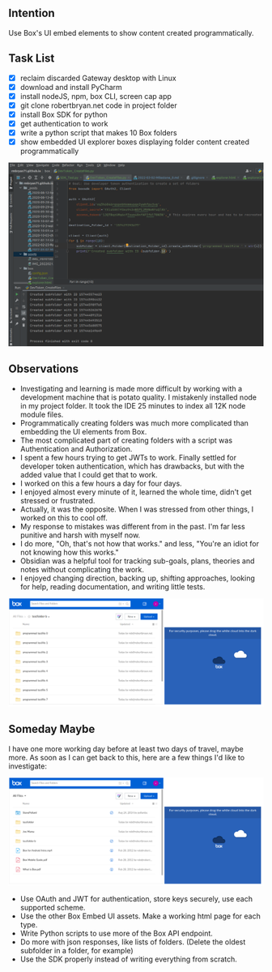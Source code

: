 ## Intention
Use Box's UI embed elements to show content created programmatically.
## Task List
- [x] reclaim discarded Gateway desktop with Linux
- [X] download and install PyCharm
- [x] install nodeJS, npm, box CLI, screen cap app
- [X] git clone robertbryan.net code in project folder
- [X] install Box SDK for python
- [X] get authentication to work
- [x] write a python script that makes 10 Box folders
- [x] show embedded UI explorer boxes displaying folder content created programmatically

![image](/assets/DevToken_CreateFolders.png)
## Observations
- Investigating and learning is made more difficult by working with a development machine that is potato quality. I mistakenly installed node in my project folder. It took the IDE 25 minutes to index all 12K node module files.
- Programmatically creating folders was much more complicated than embedding the UI elements from Box.
- The most complicated part of creating folders with a script was Authentication and Authorization. 
- I spent a few hours trying to get JWTs to work. Finally settled for developer token authentication, which has drawbacks, but with the added value that I could get that to work.
- I worked on this a few hours a day for four days. 
- I enjoyed almost every minute of it, learned the whole time, didn't get stressed or frustrated. 
- Actually, it was the opposite. When I was stressed from other things, I worked on this to cool off.
- My response to mistakes was different from in the past. I'm far less punitive and harsh with myself now. 
- I do more, "Oh, that's not how that works." and less, "You're an idiot for not knowing how this works."
- Obsidian was a helpful tool for tracking sub-goals, plans, theories and notes without complicating the work.
- I enjoyed changing direction, backing up, shifting approaches, looking for help, reading documentation, and writing little tests.

![image](/assets/ProgrammedTestfiles.png)

## Someday Maybe
I have one more working day before at least two days of travel, maybe more. As soon as I can get back to this, here are a few things I'd like to investigate:

![image](/assets/UI_Embed_Explorers.png)
- Use OAuth and JWT for authentication, store keys securely, use each supported scheme.
- Use the other Box Embed UI assets. Make a working html page for each type.
- Write Python scripts to use more of the Box API endpoint.
- Do more with json responses, like lists of folders. (Delete the oldest subfolder in a folder, for example)
- Use the SDK properly instead of writing everything from scratch.
